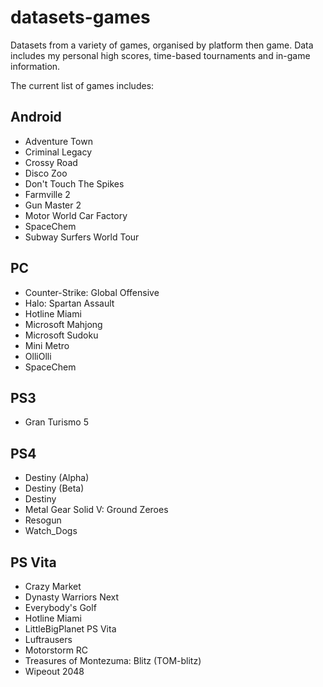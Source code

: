 datasets-games
====================
Datasets from a variety of games, organised by platform then game. Data includes my personal high scores, time-based tournaments and in-game information.

The current list of games includes:

## Android
* Adventure Town
* Criminal Legacy
* Crossy Road
* Disco Zoo
* Don't Touch The Spikes
* Farmville 2
* Gun Master 2
* Motor World Car Factory
* SpaceChem
* Subway Surfers World Tour

## PC
* Counter-Strike: Global Offensive
* Halo: Spartan Assault
* Hotline Miami
* Microsoft Mahjong
* Microsoft Sudoku
* Mini Metro
* OlliOlli
* SpaceChem

## PS3
* Gran Turismo 5

## PS4
* Destiny (Alpha)
* Destiny (Beta)
* Destiny
* Metal Gear Solid V: Ground Zeroes
* Resogun
* Watch_Dogs

## PS Vita
* Crazy Market
* Dynasty Warriors Next
* Everybody's Golf
* Hotline Miami
* LittleBigPlanet PS Vita
* Luftrausers
* Motorstorm RC
* Treasures of Montezuma: Blitz (TOM-blitz)
* Wipeout 2048
